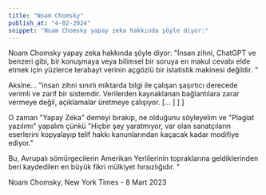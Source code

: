 ```yaml
---
title: "Noam Chomsky"
publish_at: "4-02-2024"
snippet: "Noam Chomsky yapay zeka hakkında şöyle diyor:"
---
```


Noam Chomsky yapay zeka hakkında şöyle diyor:
"İnsan zihni, ChatGPT ve benzeri gibi, bir konuşmaya veya bilimsel bir soruya en makul cevabı elde etmek için yüzlerce terabayt verinin açgözlü bir istatistik makinesi değildir. "

Aksine... "insan zihni sınırlı miktarda bilgi ile çalışan şaşırtıcı derecede verimli ve zarif bir sistemdir. Verilerden kaynaklanan bağlantılara zarar vermeye değil, açıklamalar üretmeye çalışıyor. [... ] ] ]

O zaman "Yapay Zeka" demeyi bırakıp, ne olduğunu söyleyelim ve "Plagiat yazılımı" yapalım çünkü "Hiçbir şey yaratmıyor, var olan sanatçıların eserlerini kopyalayıp telif hakkı kanunlarından kaçacak kadar modifiye ediyor."

Bu, Avrupalı sömürgecilerin Amerikan Yerlilerinin topraklarına geldiklerinden beri kaydedilen en büyük fikri mülkiyet hırsızlığıdır. "

Noam Chomsky, New York Times - 8 Mart 2023

